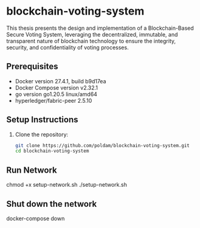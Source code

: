 # blockchain-voting-system
This thesis presents the design and implementation of a Blockchain-Based Secure Voting System, leveraging the decentralized, immutable, and transparent nature of blockchain technology to ensure the integrity, security, and confidentiality of voting processes. 

## Prerequisites
- Docker version 27.4.1, build b9d17ea
- Docker Compose version v2.32.1
- go version go1.20.5 linux/amd64
- hyperledger/fabric-peer 2.5.10

## Setup Instructions
1. Clone the repository:
   ```bash
   git clone https://github.com/poldam/blockchain-voting-system.git
   cd blockchain-voting-system

## Run Network
chmod +x setup-network.sh
./setup-network.sh

## Shut down the network
docker-compose down